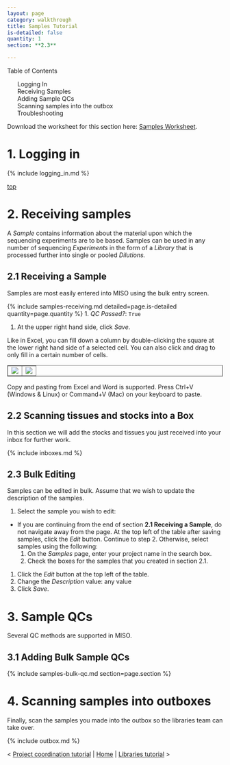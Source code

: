```yaml
---
layout: page
category: walkthrough
title: Samples Tutorial
is-detailed: false
quantity: 1
section: **2.3**

---
```


<div id="toc">
Table of Contents
<ol>
    <li><a href="#login">Logging In</a></li>
    <li><a href="#receipt">Receiving Samples</a></li>
    <li><a href="#qcs">Adding Sample QCs</a></li>
    <li><a href="#boxes">Scanning samples into the outbox</a></li>
    <li><a href="#trouble">Troubleshooting</a></li>
</ol>
</div>

<div id="infobox">
Download the worksheet for this section here: <a href="2-0-samples-worksheet">Samples Worksheet</a>.
</div>


<a name="login"/>

# 1. Logging in
{% include logging_in.md %}

<a name="receipt" href="#" id="toplink">top</a>

# 2. Receiving samples

A _Sample_ contains information about the material upon which the sequencing
experiments are to be based. Samples can be used in any number of sequencing
_Experiments_ in the form of a _Library_ that is processed further into
single or pooled _Dilutions._

## 2.1 Receiving a Sample

Samples are most easily entered into MISO using the bulk entry screen.

{% include samples-receiving.md detailed=page.is-detailed quantity=page.quantity %}
    1. _QC Passed?_: `True`
1. At the upper right hand side, click _Save_.

Like in Excel, you can fill down a column by double-clicking the square at the lower 
right hand side of a selected cell. You can also click and drag to only fill in a 
certain number of cells.

<table border="1"><tr><td>
<img src="pics/fill-down-1.png"/>
</td><td>
<img src="pics/fill-down-2.png"/>
</td></tr></table>

Copy and pasting from Excel and Word is supported. Press Ctrl+V (Windows & Linux) or 
Command+V (Mac) on your keyboard to paste.


## 2.2 Scanning tissues and stocks into a Box

In this section we will add the stocks and tissues you just received into your
inbox for further work.

{% include inboxes.md %}

## 2.3 Bulk Editing

Samples can be edited in bulk. Assume that we wish to update the description of the samples.

1. Select the sample you wish to edit: 
  * If you are continuing from the end of section **2.1 Receiving a Sample**, do not
  navigate away from the page. At the top left of the table after saving samples, click
  the _Edit_ button. Continue to step 2. Otherwise, select samples using the following:
    1. On the _Samples_ page, enter your project name in the search box.
    1. Check the boxes for the samples that you created in section 2.1.
1. Click the _Edit_ button at the top left of the table.
1. Change the _Description_ value: any value
1. Click _Save_.

# 3. Sample QCs

Several QC methods are supported in MISO.

## 3.1 Adding Bulk Sample QCs

{% include samples-bulk-qc.md section=page.section %}

# 4. Scanning samples into outboxes

Finally, scan the samples you made into the outbox so the libraries team can take over.

{% include outbox.md %}

< <a href="plain-1-0-project-coordination">Project coordination tutorial</a> | <a href="plain-index">Home</a> | <a href="plain-3-0-libraries">Libraries tutorial</a> >

